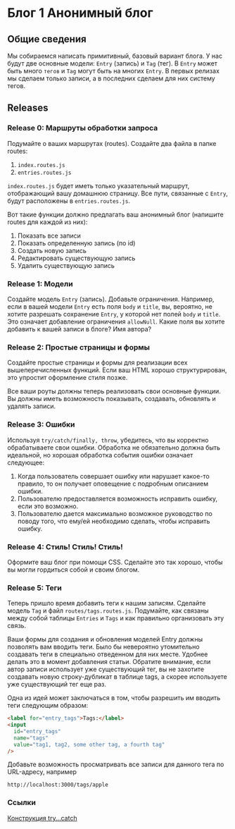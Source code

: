 # Блог 1 Анонимный блог

## Общие сведения

Мы собираемся написать примитивный, базовый вариант блога.
У нас будут две основные модели: `Entry` (запись) и `Tag` (тег). В `Entry` может быть много `тегов` и `Tag` могут быть на многих `Entry`. В первых релизах мы сделаем только записи, а в последних сделаем для них систему тегов.

## Releases

### Release 0: Маршруты обработки запроса

Подумайте о ваших маршрутах (routes). Создайте два файла в папке routes:

1. `index.routes.js`
2. `entries.routes.js`

`index.routes.js` будет иметь только указательный маршрут, отображающий вашу домашнюю страницу. Все пути, связанные с `Entry`, будут расположены в `entries.routes.js`.

Вот такие функции должно предлагать ваш анонимный блог (напишите routes для каждой из них):

1. Показать все записи
2. Показать определенную запись (по id)
3. Создать новую запись
4. Редактировать существующую запись
5. Удалить существующую запись

### Release 1: Модели

Создайте модель `Entry` (запись).
Добавьте ограничения. Например, если в вашей модели `Entry` есть поля `body` и `title`, вы, вероятно, не хотите разрешать сохранение `Entry`, у которой нет полей `body` и `title`. Это означает добавление ограничения `allowNull`.
Какие поля вы хотите добавить к вашей записи в блоге? Имя автора?

### Release 2: Простые страницы и формы

Создайте простые страницы и формы для реализации всех вышеперечисленных функций. Если ваш HTML хорошо структурирован, это упростит оформление стиля позже.

Все ваши роуты должны теперь реализовать свои основные функции. Вы должны иметь возможность показывать, создавать, обновлять и удалять записи.

### Release 3: Ошибки

Используя `try/catch/finally, throw`, убедитесь, что вы корректно обрабатываете свои ошибки. Обработка не обязательно должна быть идеальной, но хорошая обработка события ошибки означает следующее:

1. Когда пользователь совершает ошибку или нарушает какое-то правило, то он получает оповещение с подробным описанием ошибки.
2. Пользователю предоставляется возможность исправить ошибку, если это возможно.
3. Пользователю дается максимально возможное руководство по поводу того, что ему/ей необходимо сделать, чтобы исправить ошибку.

### Release 4: Стиль! Стиль! Стиль!

Оформите ваш блог при помощи CSS. Сделайте это так хорошо, чтобы вы могли гордиться собой и своим блогом.

### Release 5: Теги

Теперь пришло время добавить теги к нашим записям. Сделайте модель `Tag` и файл `routes/tags.routes.js`. Подумайте, как связаны между собой таблицы `Entries` и `Tags` и как правильно организовать эту связь.

Ваши формы для создания и обновления моделей Entry должны позволять вам вводить теги. Было бы невероятно утомительно создавать теги в специально отведенном для них месте. Удобнее делать это в момент добавления статьи. Обратите внимание, если автор записи использует уже существующий тег, вы не захотите создавать новую строку-дубликат в таблице tags, а скорее используете уже существующий тег еще раз.

Одна из идей может заключаться в том, чтобы разрешить им вводить теги следующим образом:

```html
<label for="entry_tags">Tags:</label>
<input
  id="entry_tags"
  name="tags"
  value="tag1, tag2, some other tag, a fourth tag"
/>
```

Добавьте возможность просматривать все записи для данного тега по URL-адресу, например

```text
http://localhost:3000/tags/apple
```

### Ссылки

[Конструкция try...catch](https://developer.mozilla.org/ru/docs/Web/JavaScript/Reference/Statements/try...catch)
